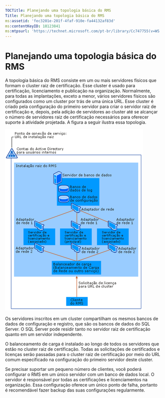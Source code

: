 ```yaml
---
TOCTitle: Planejando uma topologia básica do RMS
Title: Planejando uma topologia básica do RMS
ms:assetid: 'fec3201e-201f-4faf-910e-fa44132af83d'
ms:contentKeyID: 18123841
ms:mtpsurl: 'https://technet.microsoft.com/pt-br/library/Cc747755(v=WS.10)'
---
```


Planejando uma topologia básica do RMS
======================================

A topologia básica do RMS consiste em um ou mais servidores físicos que formam o cluster raiz de certificação. Esse cluster é usado para certificação, licenciamento e publicação na organização. Normalmente, para todas as implantações, exceto a menor, vários servidores físicos são configurados como um cluster por trás de uma única URL. Esse cluster é criado pela configuração do primeiro servidor para criar o servidor raiz de certificação e, depois, pela adição de servidores ao cluster até se alcançar o número de servidores raiz de certificação necessários para oferecer suporte à atividade projetada. A figura a seguir ilustra essa topologia.

![](images/Cc747755.a3332719-4d25-4694-a89a-7c31fd97ca3b(WS.10).gif)

Os servidores inscritos em um cluster compartilham os mesmos bancos de dados de configuração e registro, que são os bancos de dados do SQL Server. O SQL Server pode residir tanto no servidor raiz de certificação quanto em um servidor independente.

O balanceamento de carga é instalado ao longo de todos os servidores que estão no cluster raiz de certificação. Todas as solicitações de certificados e licenças serão passadas para o cluster raiz de certificação por meio do URL comum especificado na configuração do primeiro servidor deste cluster.

Se precisar suportar um pequeno número de clientes, você poderá configurar o RMS em um único servidor com um banco de dados local. O servidor é responsável por todas as certificações e licenciamentos na organização. Essa configuração oferece um único ponto de falha, portanto é recomendável fazer backup das suas configurações regularmente.
